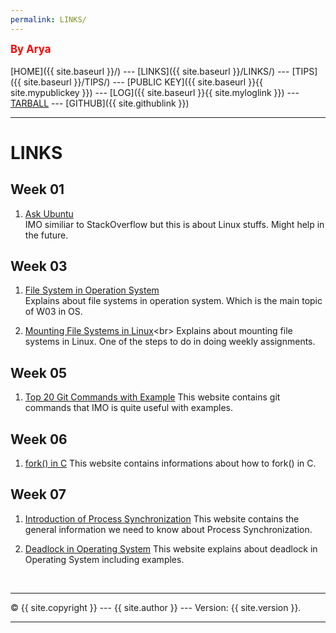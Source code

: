 ```yaml
---
permalink: LINKS/
---
```

<span style="color:red; font-weight:bold; font-size:larger;">By Arya</span>
<br><br>
[HOME]({{ site.baseurl }}/) ---
[LINKS]({{ site.baseurl }}/LINKS/) ---
[TIPS]({{ site.baseurl }}/TIPS/) ---
[PUBLIC KEY]({{ site.baseurl }}{{ site.mypublickey }}) ---
[LOG]({{ site.baseurl }}{{ site.myloglink }}) ---
[TARBALL](SandBox/AryaDaffaA.tar.xz) ---
[GITHUB]({{ site.githublink }})
<br>
<hr>

# LINKS

## Week 01

1. [Ask Ubuntu](https://askubuntu.com/)<br>
IMO similiar to StackOverflow but this is about Linux stuffs. Might help in the future.

## Week 03

1. [File System in Operation System](https://www.scaler.com/topics/file-systems-in-os/)<br>
Explains about file systems in operation system. Which is the main topic of W03 in OS.

2. [Mounting File Systems in Linux](https://www.bleepingcomputer.com/tutorials/introduction-to-mounting-filesystems-in-linux/#:~:text=Mounting%20a%20filesystem%20simply%20means,floppy%2C%20or%20USB%20storage%20device.)<br>
Explains about mounting file systems in Linux. One of the steps to do in doing weekly assignments.

## Week 05

1. [Top 20 Git Commands with Example](https://www.edureka.co/blog/git-commands-with-example/ "Open Link")
This website contains git commands that IMO is quite useful with examples.

## Week 06
1. [fork() in C](https://www.geeksforgeeks.org/fork-system-call/)
This website contains informations about how to fork() in C.

## Week 07
1. [Introduction of Process Synchronization](https://www.geeksforgeeks.org/introduction-of-process-synchronization/)
This website contains the general information we need to know about Process Synchronization.

2. [Deadlock in Operating System](https://www.guru99.com/deadlock-in-operating-system.html)
This website explains about deadlock in Operating System including examples.

<br>
<hr>
&copy; {{ site.copyright }} --- {{ site.author }} --- Version: {{ site.version }}.
<hr>
<br>
